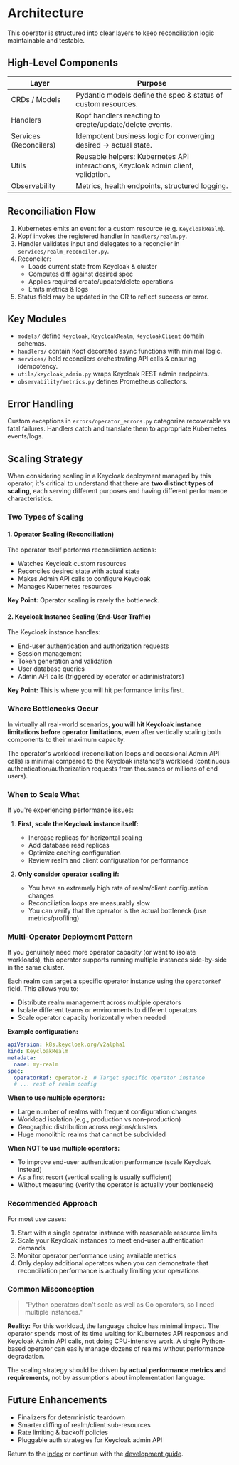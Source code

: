 # Architecture

This operator is structured into clear layers to keep reconciliation logic maintainable and testable.

## High-Level Components

| Layer | Purpose |
|-------|---------|
| CRDs / Models | Pydantic models define the spec & status of custom resources. |
| Handlers | Kopf handlers reacting to create/update/delete events. |
| Services (Reconcilers) | Idempotent business logic for converging desired -> actual state. |
| Utils | Reusable helpers: Kubernetes API interactions, Keycloak admin client, validation. |
| Observability | Metrics, health endpoints, structured logging. |

## Reconciliation Flow

1. Kubernetes emits an event for a custom resource (e.g. `KeycloakRealm`).
2. Kopf invokes the registered handler in `handlers/realm.py`.
3. Handler validates input and delegates to a reconciler in `services/realm_reconciler.py`.
4. Reconciler:
   - Loads current state from Keycloak & cluster
   - Computes diff against desired spec
   - Applies required create/update/delete operations
   - Emits metrics & logs
5. Status field may be updated in the CR to reflect success or error.

## Key Modules

- `models/` define `Keycloak`, `KeycloakRealm`, `KeycloakClient` domain schemas.
- `handlers/` contain Kopf decorated async functions with minimal logic.
- `services/` hold reconcilers orchestrating API calls & ensuring idempotency.
- `utils/keycloak_admin.py` wraps Keycloak REST admin endpoints.
- `observability/metrics.py` defines Prometheus collectors.

## Error Handling

Custom exceptions in `errors/operator_errors.py` categorize recoverable vs fatal failures. Handlers catch and translate them to appropriate Kubernetes events/logs.

## Scaling Strategy

When considering scaling in a Keycloak deployment managed by this operator, it's critical to understand that there are **two distinct types of scaling**, each serving different purposes and having different performance characteristics.

### Two Types of Scaling

#### 1. Operator Scaling (Reconciliation)

The operator itself performs reconciliation actions:
- Watches Keycloak custom resources
- Reconciles desired state with actual state
- Makes Admin API calls to configure Keycloak
- Manages Kubernetes resources

**Key Point:** Operator scaling is rarely the bottleneck.

#### 2. Keycloak Instance Scaling (End-User Traffic)

The Keycloak instance handles:
- End-user authentication and authorization requests
- Session management
- Token generation and validation
- User database queries
- Admin API calls (triggered by operator or administrators)

**Key Point:** This is where you will hit performance limits first.

### Where Bottlenecks Occur

In virtually all real-world scenarios, **you will hit Keycloak instance limitations before operator limitations**, even after vertically scaling both components to their maximum capacity.

The operator's workload (reconciliation loops and occasional Admin API calls) is minimal compared to the Keycloak instance's workload (continuous authentication/authorization requests from thousands or millions of end users).

### When to Scale What

If you're experiencing performance issues:

1. **First, scale the Keycloak instance itself:**
   - Increase replicas for horizontal scaling
   - Add database read replicas
   - Optimize caching configuration
   - Review realm and client configuration for performance

2. **Only consider operator scaling if:**
   - You have an extremely high rate of realm/client configuration changes
   - Reconciliation loops are measurably slow
   - You can verify that the operator is the actual bottleneck (use metrics/profiling)

### Multi-Operator Deployment Pattern

If you genuinely need more operator capacity (or want to isolate workloads), this operator supports running multiple instances side-by-side in the same cluster.

Each realm can target a specific operator instance using the `operatorRef` field. This allows you to:

- Distribute realm management across multiple operators
- Isolate different teams or environments to different operators
- Scale operator capacity horizontally when needed

**Example configuration:**

```yaml
apiVersion: k8s.keycloak.org/v2alpha1
kind: KeycloakRealm
metadata:
  name: my-realm
spec:
  operatorRef: operator-2  # Target specific operator instance
  # ... rest of realm config
```

**When to use multiple operators:**

- Large number of realms with frequent configuration changes
- Workload isolation (e.g., production vs non-production)
- Geographic distribution across regions/clusters
- Huge monolithic realms that cannot be subdivided

**When NOT to use multiple operators:**

- To improve end-user authentication performance (scale Keycloak instead)
- As a first resort (vertical scaling is usually sufficient)
- Without measuring (verify the operator is actually your bottleneck)

### Recommended Approach

For most use cases:

1. Start with a single operator instance with reasonable resource limits
2. Scale your Keycloak instances to meet end-user authentication demands
3. Monitor operator performance using available metrics
4. Only deploy additional operators when you can demonstrate that reconciliation performance is actually limiting your operations

### Common Misconception

> "Python operators don't scale as well as Go operators, so I need multiple instances."

**Reality:** For this workload, the language choice has minimal impact. The operator spends most of its time waiting for Kubernetes API responses and Keycloak Admin API calls, not doing CPU-intensive work. A single Python-based operator can easily manage dozens of realms without performance degradation.

The scaling strategy should be driven by **actual performance metrics and requirements**, not by assumptions about implementation language.

## Future Enhancements

- Finalizers for deterministic teardown
- Smarter diffing of realm/client sub-resources
- Rate limiting & backoff policies
- Pluggable auth strategies for Keycloak admin API

Return to the [index](index.md) or continue with the [development guide](development.md).
